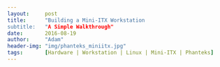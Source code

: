 ```yaml
---
layout:     post
title:      "Building a Mini-ITX Workstation
subtitle:   "A Simple Walkthrough"
date:       2016-08-19
author:     "Adam"
header-img: "img/phanteks_miniitx.jpg"
tags:		[Hardware | Workstation | Linux | Mini-ITX | Phanteks]
---
```


